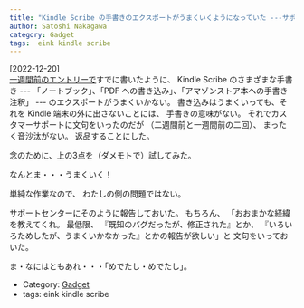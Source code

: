 ```yaml
---
title: "Kindle Scribe の手書きのエクスポートがうまくいくようになっていた ---サポートセンターからの報告はない"
author: Satoshi Nakagawa
category: Gadget
tags:  eink kindle scribe
---
```


[2022-12-20]  
 [一週間前のエントリーで](2022-12-14-1.html)すでに書いたように、
Kindle Scribe のさまざまな手書き ---
「ノートブック」、「PDF への書き込み」、「アマゾンストア本への手書き注釈」 ---
のエクスポートがうまくいかない。
書き込みはうまくいっても、それを Kindle 端末の外に出さないことには、
手書きの意味がない。
それでカスタマーサポートに文句をいったのだが
（二週間前と一週間前の二回）、
まったく音沙汰がない。
返品することにした。

 念のために、上の3点を（ダメモトで）試してみた。

 なんとま・・・うまくいく！

 単純な作業なので、
わたしの側の問題ではない。

 サポートセンターにそのように報告しておいた。
もちろん、
「おおまかな経緯を教えてくれ。
最低限、
『既知のバグだったが、修正された』とか、
『いろいろためしたが、うまくいかなかった』とかの報告が欲しい」と
文句をいっておいた。

 ま・なにはともあれ・・・「めでたし・めでたし」。

- Category: [Gadget](/categories.html#Gadget)
- tags:  eink kindle scribe
